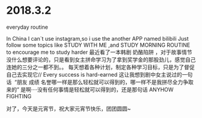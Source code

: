 # 2018.3.2
everyday routine 

In China I can`t use instagram,so i use the another APP named bilibili
Just follow some topics like STUDY WITH ME ,and STUDY MORNING ROUTINE to encourage me to study harder
最近看了一本韩剧 奶酪陷阱 ，对于故事情节没什么想要评论的，只是看到女主拼命学习为了拿到奖学金的那股劲儿，感觉自己连她的三分之一都不到。。
每天想着各种计划，制定各种学习目标，只是为了督促自己去实现它//
Every success is hard-earned
这让我想到剧中女主说过的一句话  “朋友 成绩 名誉哪一样是那么轻松就可以得到的，哪一样不是我拼尽全力争取来的”
是啊····没有任何事情是轻松就可以得到的，还是那句话 ANYHOW FIGHTING



对了，今天是元宵节，祝大家元宵节快乐，团团圆圆~
